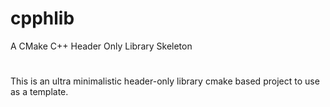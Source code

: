 # cpphlib
A CMake C++ Header Only Library Skeleton
#
This is an ultra minimalistic header-only library cmake based project to use as a template.

